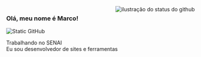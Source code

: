 <img align='right' src="https://github-readme-stats.vercel.app/api?username=Marc0Antonio&show_icons=true&title_color=783c00&text_color=af552e&icon_color=783c00&bg_color=f8efd4&cache_seconds=2300" alt="ilustração do status do github">

### Olá, meu nome é Marco!

<img src="https://img.shields.io/static/v1?label=Overview&message=Marc0Antonio&color=5c735e&style=for-the-badge&logo=GitHub" alt="Static GitHub">

<p>Trabalhando no SENAI <br/> Eu sou desenvolvedor de sites e ferramentas</p>
